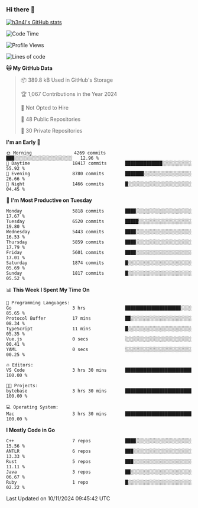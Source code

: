 ### Hi there 👋

[![h3n4l's GitHub stats](https://github-readme-stats.vercel.app/api?username=h3n4l&count_private=true&show_icons=true&theme=radical)](https://github.com/h3n4l/github-readme-stats)

<!--START_SECTION:waka-->
![Code Time](http://img.shields.io/badge/Code%20Time-1%2C999%20hrs%2046%20mins-blue)

![Profile Views](http://img.shields.io/badge/Profile%20Views-0-blue)

![Lines of code](https://img.shields.io/badge/From%20Hello%20World%20I%27ve%20Written-12.7%20million%20lines%20of%20code-blue)

**🐱 My GitHub Data** 

> 📦 389.8 kB Used in GitHub's Storage 
 > 
> 🏆 1,067 Contributions in the Year 2024
 > 
> 🚫 Not Opted to Hire
 > 
> 📜 48 Public Repositories 
 > 
> 🔑 30 Private Repositories 
 > 
**I'm an Early 🐤** 

```text
🌞 Morning                4269 commits        ███░░░░░░░░░░░░░░░░░░░░░░   12.96 % 
🌆 Daytime                18417 commits       ██████████████░░░░░░░░░░░   55.92 % 
🌃 Evening                8780 commits        ███████░░░░░░░░░░░░░░░░░░   26.66 % 
🌙 Night                  1466 commits        █░░░░░░░░░░░░░░░░░░░░░░░░   04.45 % 
```
📅 **I'm Most Productive on Tuesday** 

```text
Monday                   5818 commits        ████░░░░░░░░░░░░░░░░░░░░░   17.67 % 
Tuesday                  6520 commits        █████░░░░░░░░░░░░░░░░░░░░   19.80 % 
Wednesday                5443 commits        ████░░░░░░░░░░░░░░░░░░░░░   16.53 % 
Thursday                 5859 commits        ████░░░░░░░░░░░░░░░░░░░░░   17.79 % 
Friday                   5601 commits        ████░░░░░░░░░░░░░░░░░░░░░   17.01 % 
Saturday                 1874 commits        █░░░░░░░░░░░░░░░░░░░░░░░░   05.69 % 
Sunday                   1817 commits        █░░░░░░░░░░░░░░░░░░░░░░░░   05.52 % 
```


📊 **This Week I Spent My Time On** 

```text
💬 Programming Languages: 
Go                       3 hrs               █████████████████████░░░░   85.65 % 
Protocol Buffer          17 mins             ██░░░░░░░░░░░░░░░░░░░░░░░   08.34 % 
TypeScript               11 mins             █░░░░░░░░░░░░░░░░░░░░░░░░   05.35 % 
Vue.js                   0 secs              ░░░░░░░░░░░░░░░░░░░░░░░░░   00.41 % 
YAML                     0 secs              ░░░░░░░░░░░░░░░░░░░░░░░░░   00.25 % 

🔥 Editors: 
VS Code                  3 hrs 30 mins       █████████████████████████   100.00 % 

🐱‍💻 Projects: 
bytebase                 3 hrs 30 mins       █████████████████████████   100.00 % 

💻 Operating System: 
Mac                      3 hrs 30 mins       █████████████████████████   100.00 % 
```

**I Mostly Code in Go** 

```text
C++                      7 repos             ████░░░░░░░░░░░░░░░░░░░░░   15.56 % 
ANTLR                    6 repos             ███░░░░░░░░░░░░░░░░░░░░░░   13.33 % 
Rust                     5 repos             ███░░░░░░░░░░░░░░░░░░░░░░   11.11 % 
Java                     3 repos             ██░░░░░░░░░░░░░░░░░░░░░░░   06.67 % 
Ruby                     1 repo              █░░░░░░░░░░░░░░░░░░░░░░░░   02.22 % 
```




 Last Updated on 10/11/2024 09:45:42 UTC
<!--END_SECTION:waka-->

